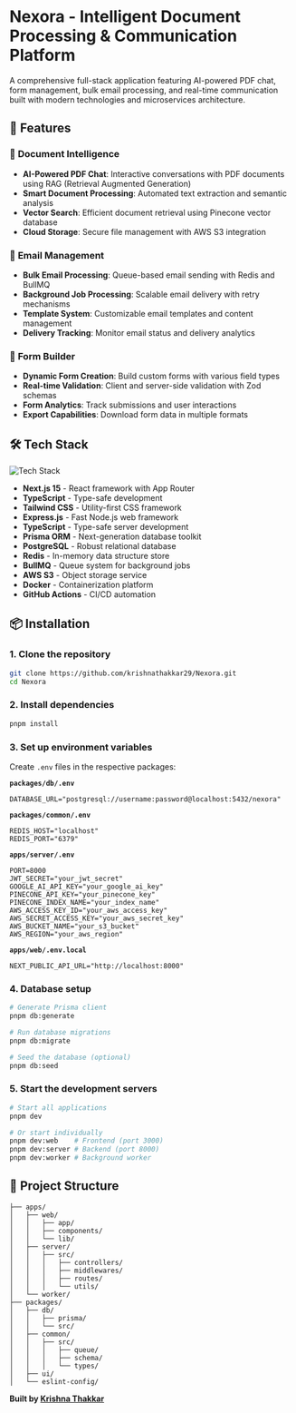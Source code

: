 # Nexora - Intelligent Document Processing & Communication Platform

A comprehensive full-stack application featuring AI-powered PDF chat, form management, bulk email processing, and real-time communication built with modern technologies and microservices architecture.

## 🚀 Features

### 📄 **Document Intelligence**

- **AI-Powered PDF Chat**: Interactive conversations with PDF documents using RAG (Retrieval Augmented Generation)
- **Smart Document Processing**: Automated text extraction and semantic analysis
- **Vector Search**: Efficient document retrieval using Pinecone vector database
- **Cloud Storage**: Secure file management with AWS S3 integration

### 📧 **Email Management**

- **Bulk Email Processing**: Queue-based email sending with Redis and BullMQ
- **Background Job Processing**: Scalable email delivery with retry mechanisms
- **Template System**: Customizable email templates and content management
- **Delivery Tracking**: Monitor email status and delivery analytics

### 📝 **Form Builder**

- **Dynamic Form Creation**: Build custom forms with various field types
- **Real-time Validation**: Client and server-side validation with Zod schemas
- **Form Analytics**: Track submissions and user interactions
- **Export Capabilities**: Download form data in multiple formats

## 🛠️ Tech Stack

![Tech Stack](https://skillicons.dev/icons?i=nextjs,react,typescript,nodejs,express,postgresql,redis,docker,aws)

- **Next.js 15** - React framework with App Router
- **TypeScript** - Type-safe development
- **Tailwind CSS** - Utility-first CSS framework
- **Express.js** - Fast Node.js web framework
- **TypeScript** - Type-safe server development
- **Prisma ORM** - Next-generation database toolkit
- **PostgreSQL** - Robust relational database
- **Redis** - In-memory data structure store
- **BullMQ** - Queue system for background jobs
- **AWS S3** - Object storage service
- **Docker** - Containerization platform
- **GitHub Actions** - CI/CD automation

## 📦 Installation

### 1. Clone the repository

```bash
git clone https://github.com/krishnathakkar29/Nexora.git
cd Nexora
```

### 2. Install dependencies

```bash
pnpm install
```

### 3. Set up environment variables

Create `.env` files in the respective packages:

**`packages/db/.env`**

```env
DATABASE_URL="postgresql://username:password@localhost:5432/nexora"
```

**`packages/common/.env`**

```env
REDIS_HOST="localhost"
REDIS_PORT="6379"
```

**`apps/server/.env`**

```env
PORT=8000
JWT_SECRET="your_jwt_secret"
GOOGLE_AI_API_KEY="your_google_ai_key"
PINECONE_API_KEY="your_pinecone_key"
PINECONE_INDEX_NAME="your_index_name"
AWS_ACCESS_KEY_ID="your_aws_access_key"
AWS_SECRET_ACCESS_KEY="your_aws_secret_key"
AWS_BUCKET_NAME="your_s3_bucket"
AWS_REGION="your_aws_region"
```

**`apps/web/.env.local`**

```env
NEXT_PUBLIC_API_URL="http://localhost:8000"
```

### 4. Database setup

```bash
# Generate Prisma client
pnpm db:generate

# Run database migrations
pnpm db:migrate

# Seed the database (optional)
pnpm db:seed
```

### 5. Start the development servers

```bash
# Start all applications
pnpm dev

# Or start individually
pnpm dev:web    # Frontend (port 3000)
pnpm dev:server # Backend (port 8000)
pnpm dev:worker # Background worker
```

## 📁 Project Structure

```
├── apps/
│   ├── web/
│   │   ├── app/
│   │   ├── components/
│   │   └── lib/
│   ├── server/
│   │   ├── src/
│   │   │   ├── controllers/
│   │   │   ├── middlewares/
│   │   │   ├── routes/
│   │   │   └── utils/
│   └── worker/
├── packages/
│   ├── db/
│   │   ├── prisma/
│   │   └── src/
│   ├── common/
│   │   ├── src/
│   │   │   ├── queue/
│   │   │   ├── schema/
│   │   │   └── types/
│   ├── ui/
│   └── eslint-config/
```

**Built by [Krishna Thakkar](https://krishnat.tech)**
